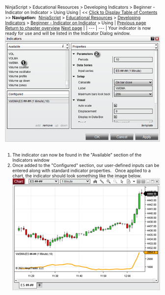 ﻿
NinjaScript > Educational Resources > Developing Indicators > Beginner - Indicator on Indicator > Using
Using
| << [Click to Display Table of Contents](using2.md) >> **Navigation:**     [NinjaScript](ninjascript.md) > [Educational Resources](educational_resources.md) > [Developing Indicators](developing_indicators.md) > [Beginner - Indicator on Indicator](beginner_-_indicator_on_indica.md) > Using | [Previous page](compiling2.md) [Return to chapter overview](beginner_-_indicator_on_indica.md) [Next page](beginner_-_using_price_variabl.md) |
| --- | --- |
Your indicator is now ready for use and will be listed in the Indicator Dialog window.
 
![IndicatorOnIndicatorUsing1](indicatoronindicatorusing1.png)
 
1) The indicator can now be found in the "Available" section of the Indicators window
2) Once added to the "Configured" section, our user-defined inputs can be entered along with standard indicator properties.
 
Once applied to a chart, the indicator should look something like the image below.
 
![IndicatorOnIndicatorUsing2](indicatoronindicatorusing2.png)
 
